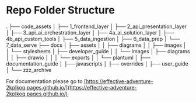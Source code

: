 # Repo Folder Structure

.
├── code_assets
│   ├── 1_frontend_layer
│   ├── 2_api_presentation_layer
│   ├── 3_api_ai_orchestration_layer
│   ├── 4a_ai_solution_layer
│   ├── 4b_api_custom_tools
│   ├── 5_data_ingestion
│   ├── 6_data_prep
│   └── 7_data_serve
├── docs
│   ├── assets
│   │   ├── diagrams
│   │   ├── images
│   │   └── stylesheets
│   ├── developer_guide
│   │   └── images
│   ├── diagrams
│   │   ├── drawio
│   │   │   └── exports
│   │   └── plantuml
│   ├── documentation_guide
│   ├── javascripts
│   ├── overrides
│   ├── user_guide
│   └── zzz_archive


For documentation please go to [https://effective-adventure-2kplkoq.pages.github.io/](https://effective-adventure-2kplkoq.pages.github.io/)
